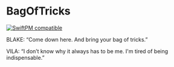 # BagOfTricks

[![SwiftPM compatible](https://img.shields.io/badge/SwiftPM-compatible-success)](https://github.com/Apple/swift-package-manager)

BLAKE: “Come down here. And bring your bag of tricks.”

VILA: “I don’t know why it always has to be me. I'm tired of being indispensable.”

